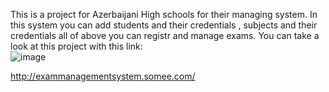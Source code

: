 This is a project for Azerbaijani High schools for their managing system.
In this system you can add students and their credentials , subjects and their credentials all of above you can registr and manage exams.
You can take a look at this project with this link:<br>
![image](https://github.com/EdaletHashimli/Imtahan_Project/assets/86829581/fb65a263-60f4-420a-900f-d3739a6ad91b)

  http://exammanagementsystem.somee.com/


